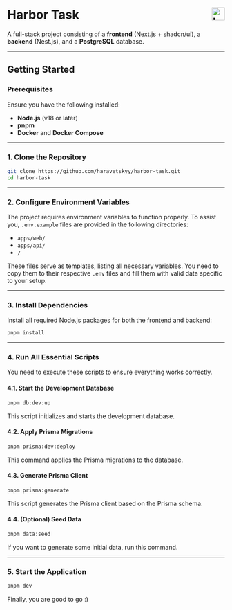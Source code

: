 # Harbor Task <img src="./frontend/app/favicon.ico" alt="Logo" width="30" style="vertical-align: middle;" align="right">

A full-stack project consisting of a **frontend** (Next.js + shadcn/ui), a **backend** (Nest.js), and a **PostgreSQL** database.

---

## **Getting Started**

### **Prerequisites**

Ensure you have the following installed:

- **Node.js** (v18 or later)
- **pnpm**
- **Docker** and **Docker Compose**

---

### **1. Clone the Repository**

```bash
git clone https://github.com/haravetskyy/harbor-task.git
cd harbor-task
```

---

### **2. Configure Environment Variables**

The project requires environment variables to function properly. To assist you, `.env.example` files are provided in the following directories:

- `apps/web/`
- `apps/api/`
- `/`

These files serve as templates, listing all necessary variables. You need to copy them to their respective `.env` files and fill them with valid data specific to your setup.

---

### **3. Install Dependencies**

Install all required Node.js packages for both the frontend and backend:

```bash
pnpm install
```

---

### **4. Run All Essential Scripts**

You need to execute these scripts to ensure everything works correctly.

#### **4.1. Start the Development Database**

```bash
pnpm db:dev:up
```

This script initializes and starts the development database.

#### **4.2. Apply Prisma Migrations**

```bash
pnpm prisma:dev:deploy
```

This command applies the Prisma migrations to the database.

#### **4.3. Generate Prisma Client**

```bash
pnpm prisma:generate
```

This script generates the Prisma client based on the Prisma schema.

#### **4.4. (Optional) Seed Data**

```bash
pnpm data:seed
```

If you want to generate some initial data, run this command.

---

### **5. Start the Application**

```bash
pnpm dev
```

Finally, you are good to go :)
